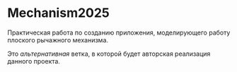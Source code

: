 # Mechanism2025

Практическая работа по созданию приложения, моделирующего работу плоского рычажного механизма.

Это *альтернативная* ветка, в которой будет авторская реализация данного проекта.
